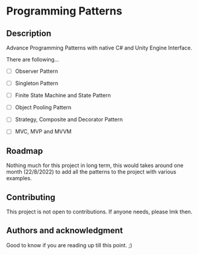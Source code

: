 # Programming Patterns

## Description
Advance Programming Patterns with native C# and Unity Engine Interface. 

There are following...

- [ ] Observer Pattern
- [ ] Singleton Pattern
- [ ] Finite State Machine and State Pattern
- [ ] Object Pooling Pattern
- [ ] Strategy, Composite and Decorator Pattern
- [ ] MVC, MVP and MVVM


## Roadmap
Nothing much for this project in long term, this would takes around one month (22/8/2022) to add all the patterns to the project with various examples.


## Contributing
This project is not open to contributions. If anyone needs, please lmk then.


## Authors and acknowledgment
Good to know if you are reading up till this point. ;)
